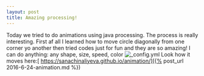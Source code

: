 ```yaml
---
layout: post
title: Amazing processing!
---
```

 Today we tried to do animations using java processing. The process is really interesting. First af all I learned how to move circle diagonally from one corner yo another then tried codes just for fun and they are so amazing!
 I can do anything: any shape, size, speed, color
 ![_config.yml](https://pp.vk.me/c626321/v626321291/15b10/Mg_mirDYBxM.jpg)
 Look how it moves here:[ https://sanachinaliyeva.github.io/animation/]({% post_url 2016-6-24-animation.md %})
